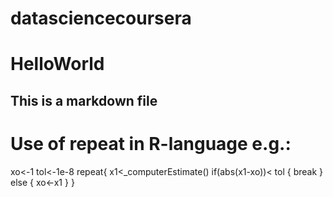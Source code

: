 # datasciencecoursera
HelloWorld
==========

## This is a markdown file
# Use of repeat in R-language e.g.:
xo<-1
tol<-1e-8
repeat{
x1<_computerEstimate()
if(abs(x1-xo))< tol {
  break
} else {
      xo<-x1
}
}
